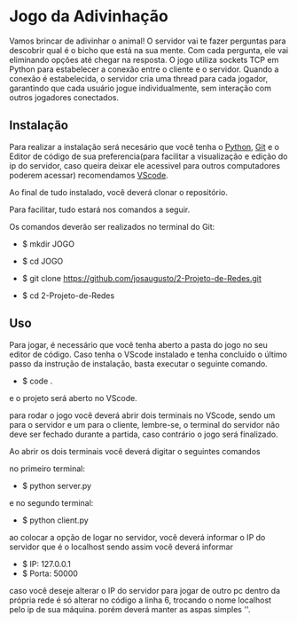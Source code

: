 # Jogo da Adivinhação

Vamos brincar de adivinhar o animal! O servidor vai te fazer perguntas para descobrir qual é o bicho que está na sua mente. Com cada pergunta, ele vai eliminando opções até chegar na resposta. O jogo utiliza sockets TCP em Python para estabelecer a conexão entre o cliente e o servidor. Quando a conexão é estabelecida, o servidor cria uma thread para cada jogador, garantindo que cada usuário jogue individualmente, sem interação com outros jogadores conectados.

## Instalação

Para realizar a instalação será necesário que você tenha o [Python](https://www.python.org/downloads/), [Git](https://git-scm.com/) e o Editor de código de sua preferencia(para facilitar a visualização e edição do ip do servidor, caso queira deixar ele acessivel para outros computadores poderem acessar) recomendamos [VScode](https://code.visualstudio.com/).

Ao final de tudo instalado, você deverá clonar o repositório.

Para facilitar, tudo estará nos comandos a seguir.

Os comandos deverão ser realizados no terminal do Git:

- $ mkdir JOGO

- $ cd JOGO

- $ git clone https://github.com/josaugusto/2-Projeto-de-Redes.git

- $ cd 2-Projeto-de-Redes

## Uso

Para jogar, é necessário que você tenha aberto a pasta do jogo no seu editor de código. Caso tenha o VScode instalado e tenha concluído o último passo da instrução de instalação, basta executar o seguinte comando.

- $ code .

e o projeto será aberto no VScode.

para rodar o jogo você deverá abrir dois terminais no VScode, sendo um para o servidor e um para o cliente, lembre-se, o terminal do servidor não deve ser fechado durante a partida, caso contrário o jogo será finalizado.

Ao abrir os dois terminais você deverá digitar o seguintes comandos

no primeiro terminal:

- $ python server.py

e no segundo terminal:

- $ python client.py

ao colocar a opção de logar no servidor, você deverá informar o IP do servidor que é o localhost sendo assim você deverá informar 

- $ IP: 127.0.0.1
- $ Porta: 50000

caso você deseje alterar o IP do servidor para jogar de outro pc dentro da própria rede é só alterar no código a linha 6, trocando o nome localhost pelo ip de sua máquina. porém deverá manter as aspas simples ''.
